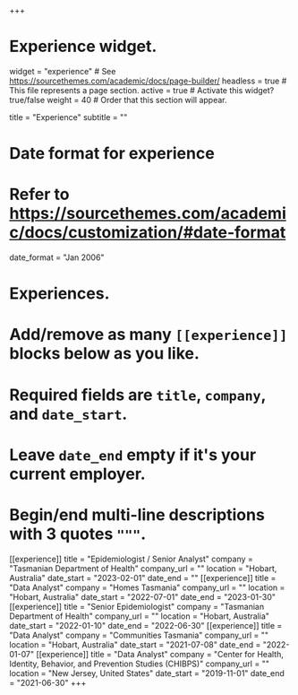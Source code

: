 +++
# Experience widget.
widget = "experience"  # See https://sourcethemes.com/academic/docs/page-builder/
headless = true  # This file represents a page section.
active = true  # Activate this widget? true/false
weight = 40  # Order that this section will appear.

title = "Experience"
subtitle = ""

# Date format for experience
#   Refer to https://sourcethemes.com/academic/docs/customization/#date-format
date_format = "Jan 2006"

# Experiences.
#   Add/remove as many `[[experience]]` blocks below as you like.
#   Required fields are `title`, `company`, and `date_start`.
#   Leave `date_end` empty if it's your current employer.
#   Begin/end multi-line descriptions with 3 quotes `"""`.
[[experience]]
  title = "Epidemiologist / Senior Analyst"
  company = "Tasmanian Department of Health"
  company_url = ""
  location = "Hobart, Australia"
  date_start = "2023-02-01"
  date_end = ""
[[experience]]
  title = "Data Analyst"
  company = "Homes Tasmania"
  company_url = ""
  location = "Hobart, Australia"
  date_start = "2022-07-01"
  date_end = "2023-01-30"
[[experience]]
  title = "Senior Epidemiologist"
  company = "Tasmanian Department of Health"
  company_url = ""
  location = "Hobart, Australia"
  date_start = "2022-01-10"
  date_end = "2022-06-30"
[[experience]]
  title = "Data Analyst"
  company = "Communities Tasmania"
  company_url = ""
  location = "Hobart, Australia"
  date_start = "2021-07-08"
  date_end = "2022-01-07"
[[experience]]
  title = "Data Analyst"
  company = "Center for Health, Identity, Behavior, and Prevention Studies (CHIBPS)"
  company_url = ""
  location = "New Jersey, United States"
  date_start = "2019-11-01"
  date_end = "2021-06-30"
+++
